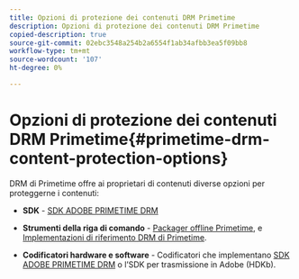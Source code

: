 ```yaml
---
title: Opzioni di protezione dei contenuti DRM Primetime
description: Opzioni di protezione dei contenuti DRM Primetime
copied-description: true
source-git-commit: 02ebc3548a254b2a6554f1ab34afbb3ea5f09bb8
workflow-type: tm+mt
source-wordcount: '107'
ht-degree: 0%

---
```


# Opzioni di protezione dei contenuti DRM Primetime{#primetime-drm-content-protection-options}

DRM di Primetime offre ai proprietari di contenuti diverse opzioni per proteggerne i contenuti:

* **SDK** - [SDK ADOBE PRIMETIME DRM](https://helpx.adobe.com/content/dam/help/en/primetime/drm/drm_sdk_overview.pdf)

* **Strumenti della riga di comando** - [Packager offline Primetime](https://helpx.adobe.com/content/dam/help/en/primetime/guides/offline_packager_getting_started.pdf), e [Implementazioni di riferimento DRM di Primetime](https://helpx.adobe.com/content/dam/help/en/primetime/drm/drm_reference_implementations.pdf).

* **Codificatori hardware e software** - Codificatori che implementano [SDK ADOBE PRIMETIME DRM](https://helpx.adobe.com/content/dam/help/en/primetime/drm/drm_sdk_overview.pdf) o l’SDK per trasmissione in Adobe (HDKb).
